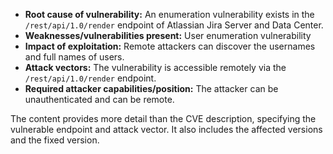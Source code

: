 - **Root cause of vulnerability:** An enumeration vulnerability exists in the `/rest/api/1.0/render` endpoint of Atlassian Jira Server and Data Center.
- **Weaknesses/vulnerabilities present:** User enumeration vulnerability
- **Impact of exploitation:** Remote attackers can discover the usernames and full names of users.
- **Attack vectors:** The vulnerability is accessible remotely via the `/rest/api/1.0/render` endpoint.
- **Required attacker capabilities/position:** The attacker can be unauthenticated and can be remote.

The content provides more detail than the CVE description, specifying the vulnerable endpoint and attack vector. It also includes the affected versions and the fixed version.